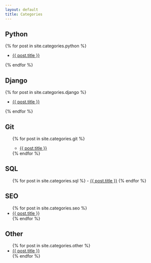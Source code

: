 ```yaml
---
layout: default
title: Categories
---
```


<h2 class="post-list-heading">Python</h2>
{% for post in site.categories.python %}
<ul><li><a href="{{ post.url | prepend:site.baseurl }}">{{ post.title }}</a></li></ul>
{% endfor %}

<h2 class="post-list-heading">Django</h2>
{% for post in site.categories.django %}
<ul><li><a href="{{ post.url | prepend:site.baseurl }}">{{ post.title }}</a></li></ul>
{% endfor %}

<h2 class="post-list-heading">Git</h2>
<ul class="post-list">
{% for post in site.categories.git %}
<ul><li><a href="{{ post.url | prepend:site.baseurl }}">{{ post.title }}</a></li></ul>
{% endfor %}
</ul>

<h2 class="post-list-heading">SQL</h2>
<ul class="post-list">
{% for post in site.categories.sql %}
	- <a href="{{ post.url | prepend:site.baseurl }}">{{ post.title }}</a>
{% endfor %}
</ul>

<h2 class="post-list-heading">SEO</h2>
<ul class="post-list">
{% for post in site.categories.seo %}
	<li><a href="{{ post.url | prepend:site.baseurl }}">{{ post.title }}</a></li>
{% endfor %}
</ul>

<h2 class="post-list-heading">Other</h2>
<ul class="post-list">
{% for post in site.categories.other %}
	<li><a href="{{ post.url | prepend:site.baseurl }}">{{ post.title }}</a></li>
{% endfor %}
</ul>


